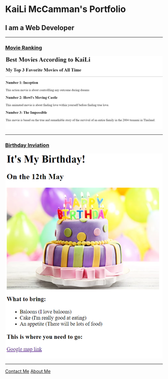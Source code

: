 <!DOCTYPE html>
<html lang="en">	

<head>	
  <meta charset="UTF-8">	
  <title>KaiLi McCamman's Portofolio</title>	
</head>

<body>
<h1>KaiLi McCamman's Portfolio</h1>
<h2>I am a Web Developer</h2>
<hr>
<h3><a href="./public/Movie Ranking.html">Movie Ranking</a></h3>
<img src=".//assets/images/Movie Ranking.png" alt="ranked movies"/>
<hr>
<h3><a href="./public/Birthday Invite.html">Birthday Inviation</a></h3>
<img src=".//assets/images/Birthday Invitation.png" alt="birthday inite"/>
<hr>
<a href="./public/contact.html">Contact Me</a>
<a href="./public/about.html">About Me</a>
</body>   

</html>
